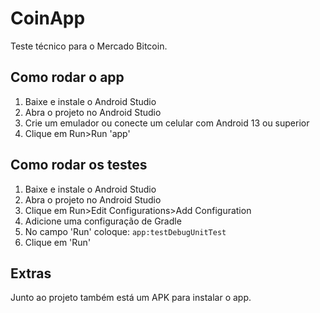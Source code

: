 # CoinApp

Teste técnico para o Mercado Bitcoin.

## Como rodar o app

1. Baixe e instale o Android Studio
2. Abra o projeto no Android Studio
3. Crie um emulador ou conecte um celular com Android 13 ou superior
4. Clique em Run>Run 'app'

## Como rodar os testes

1. Baixe e instale o Android Studio
2. Abra o projeto no Android Studio
3. Clique em Run>Edit Configurations>Add Configuration
4. Adicione uma configuração de Gradle
5. No campo 'Run' coloque: `app:testDebugUnitTest`
6. Clique em 'Run'

## Extras

Junto ao projeto também está um APK para instalar o app.
